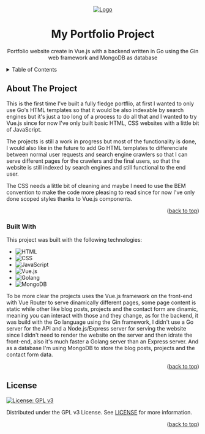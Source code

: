 <a name="readme-top"></a>
<!-- Head section -->
<div align="center">
  <a href="https://github.com/Eiliv17/CloudStorageWebApp">
    <img src="./README/Product.svg" alt="Logo">
  </a>

  <h1 align="center">My Portfolio Project</h1>

  <p align="center">
    Portfolio website create in Vue.js with a backend written in Go using the Gin web framework and MongoDB as database
  </p>
</div>

<!-- Table of contents -->
<details>
  <summary>Table of Contents</summary>
  <ol>
    <li>
      <a href="#about-the-project">About The Project</a>
      <ul>
        <li><a href="#built-with">Built With</a></li>
      </ul>
    </li>
    <li><a href="#license">License</a></li>
  </ol>
</details>

<!-- About the project section -->
## About The Project
This is the first time I've built a fully fledge portflio, at first I wanted to only use Go's HTML templates so that it would be also indexable by search engines but it's just a too long of a process to do all that and I wanted to try Vue.js since for now I've only built basic HTML, CSS websites with a little bit of JavaScript.

The projects is still a work in progress but most of the functionality is done, I would also like in the future to add Go HTML templates to differenciate between normal user requests and search engine crawlers so that I can serve different pages for the crawlers and the final users, so that the website is still indexed by search engines and still functional to the end user. 

The CSS needs a little bit of cleaning and maybe I need to use the BEM convention to make the code more pleasing to read since for now I've only done scoped styles thanks to Vue.js components.

<p align="right">(<a href="#readme-top">back to top</a>)</p>


<!-- Built with section -->
### Built With

This project was built with the following technologies:

- ![HTML](https://img.shields.io/badge/HTML5-E34F26?style=for-the-badge&logo=html5&logoColor=white)
- ![CSS](https://img.shields.io/badge/CSS3-1572B6?style=for-the-badge&logo=css3&logoColor=white)
- ![JavaScript](https://img.shields.io/badge/javascript-%23323330.svg?style=for-the-badge&logo=javascript&logoColor=%23F7DF1E)
- ![Vue.js](https://img.shields.io/badge/vuejs-%2335495e.svg?style=for-the-badge&logo=vuedotjs&logoColor=%234FC08D)
- ![Golang](https://img.shields.io/badge/Go-00ADD8?style=for-the-badge&logo=go&logoColor=white)
- ![MongoDB](https://img.shields.io/badge/MongoDB-4EA94B?style=for-the-badge&logo=mongodb&logoColor=white)

To be more clear the projects uses the Vue.js framework on the front-end with Vue Router to serve dinamically different pages, some page content is static while other like blog posts, projects and the contact form are dinamic, meaning you can interact with those and they change, as for the backend, it was build with the Go language using the Gin framework, I didn't use a Go server for the API and a Node.js/Express server for serving the website since I didn't need to render the website on the server and then idrate the front-end, also it's much faster a Golang server than an Express server. And as a database I'm using MongoDB to store the blog posts, projects and the contact form data.

<p align="right">(<a href="#readme-top">back to top</a>)</p>

<!-- license section -->
## License
[![License: GPL v3](https://img.shields.io/badge/License-GPLv3-blue.svg?style=for-the-badge&logoColor=white)](https://www.gnu.org/licenses/gpl-3.0)

Distributed under the GPL v3 License. See [LICENSE](LICENSE) for more information.

<p align="right">(<a href="#readme-top">back to top</a>)</p>